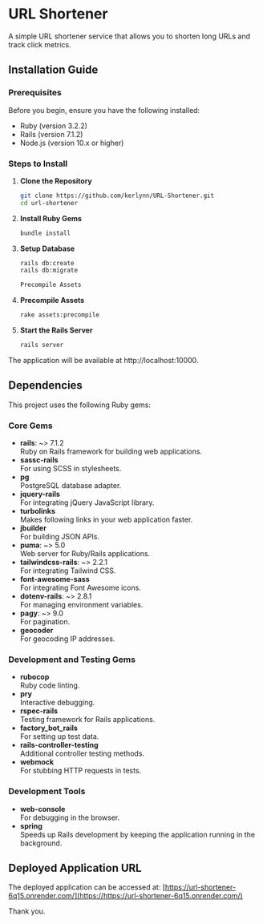 # URL Shortener

A simple URL shortener service that allows you to shorten long URLs and track click metrics.

## Installation Guide

### Prerequisites

Before you begin, ensure you have the following installed:
- Ruby (version 3.2.2)
- Rails (version 7.1.2)
- Node.js (version 10.x or higher)

### Steps to Install

1. **Clone the Repository**
   ```bash
   git clone https://github.com/kerlynn/URL-Shortener.git
   cd url-shortener

2. **Install Ruby Gems**
   ```bash
   bundle install

3. **Setup Database**
   ```bash
   rails db:create
   rails db:migrate

   Precompile Assets

4. **Precompile Assets**
   ```bash
   rake assets:precompile

4. **Start the Rails Server**
   ```bash
   rails server

The application will be available at http://localhost:10000.


## Dependencies

This project uses the following Ruby gems:

### Core Gems

- **rails**: ~> 7.1.2  
  Ruby on Rails framework for building web applications.
- **sassc-rails**  
  For using SCSS in stylesheets.
- **pg**  
  PostgreSQL database adapter.
- **jquery-rails**  
  For integrating jQuery JavaScript library.
- **turbolinks**  
  Makes following links in your web application faster.
- **jbuilder**  
  For building JSON APIs.
- **puma**: ~> 5.0  
  Web server for Ruby/Rails applications.
- **tailwindcss-rails**: ~> 2.2.1  
  For integrating Tailwind CSS.
- **font-awesome-sass**  
  For integrating Font Awesome icons.
- **dotenv-rails**: ~> 2.8.1  
  For managing environment variables.
- **pagy**: ~> 9.0  
  For pagination.
- **geocoder**  
  For geocoding IP addresses.

### Development and Testing Gems

- **rubocop**  
  Ruby code linting.
- **pry**  
  Interactive debugging.
- **rspec-rails**  
  Testing framework for Rails applications.
- **factory_bot_rails**  
  For setting up test data.
- **rails-controller-testing**  
  Additional controller testing methods.
- **webmock**  
  For stubbing HTTP requests in tests.

### Development Tools

- **web-console**  
  For debugging in the browser.
- **spring**  
  Speeds up Rails development by keeping the application running in the background.

## Deployed Application URL

The deployed application can be accessed at: [https://url-shortener-6q15.onrender.com/](https://https://url-shortener-6q15.onrender.com/)

Thank you.
